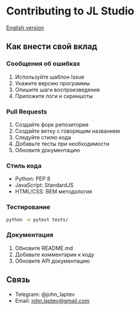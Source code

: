 # Contributing to JL Studio
[English version](CONTRIBUTING_EN.md)

## Как внести свой вклад

### Сообщения об ошибках
1. Используйте шаблон Issue
2. Укажите версию программы
3. Опишите шаги воспроизведения
4. Приложите логи и скриншоты

### Pull Requests
1. Создайте форк репозитория
2. Создайте ветку с говорящим названием
3. Следуйте стилю кода
4. Добавьте тесты при необходимости
5. Обновите документацию

### Стиль кода
- Python: PEP 8
- JavaScript: StandardJS
- HTML/CSS: BEM методология

### Тестирование
```bash
python -m pytest tests/
```

### Документация
1. Обновите README.md
2. Добавьте комментарии к коду
3. Обновите API документацию

## Связь
- Telegram: @john_laptev
- Email: john.laptev@gmail.com